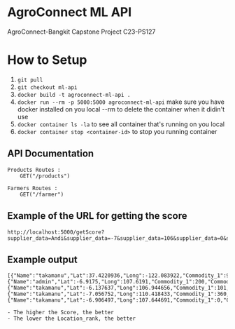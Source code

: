 # AgroConnect ML API
AgroConnect-Bangkit Capstone Project C23-PS127

# How to Setup
1. `git pull`
2. `git checkout ml-api`
3. `docker build -t agroconnect-ml-api .`
4. `docker run --rm -p 5000:5000 agroconnect-ml-api` make sure you have docker installed on you local --rm to delete the container when it didin't use 
5. `docker container ls -la` to see all container that's running on you local 
6. `docker container stop <container-id>` to stop you running container 


## API Documentation 

    Products Routes :
	    GET("/products")   

    Farmers Routes :
	    GET("/farmer")             

## Example of the URL for getting the score
    http://localhost:5000/getScore?supplier_data=Andi&supplier_data=-7&supplier_data=106&supplier_data=0&supplier_data=0&supplier_data=2000&supplier_data=200&supplier_data=0&supplier_data=0

## Example output
    [{"Name":"takamanu","Lat":37.4220936,"Long":-122.083922,"Commodity_1":90,"Commodity_2":0,"Commodity_3":4342,"Commodity_4":403,"Commodity_5":0,"Commodity_6":0,"Score":0.2356440964,"Location_rank":2},{"Name":"admin","Lat":-6.9175,"Long":107.6191,"Commodity_1":200,"Commodity_2":80,"Commodity_3":20,"Commodity_4":15,"Commodity_5":100,"Commodity_6":300,"Score":0.0831030247,"Location_rank":1},{"Name":"takamanu","Lat":-6.137637,"Long":106.944656,"Commodity_1":101,"Commodity_2":0,"Commodity_3":101,"Commodity_4":100,"Commodity_5":0,"Commodity_6":0,"Score":0.0767311531,"Location_rank":1},{"Name":"takamanu","Lat":-7.056752,"Long":110.418433,"Commodity_1":360,"Commodity_2":161,"Commodity_3":20,"Commodity_4":0,"Commodity_5":20,"Commodity_6":0,"Score":0.0760018425,"Location_rank":1},{"Name":"takamanu","Lat":-6.906497,"Long":107.644691,"Commodity_1":0,"Commodity_2":0,"Commodity_3":0,"Commodity_4":10,"Commodity_5":0,"Commodity_6":0,"Score":0.0072931061,"Location_rank":1}]

    - The higher the Score, the better
    - The lower the Location_rank, the better